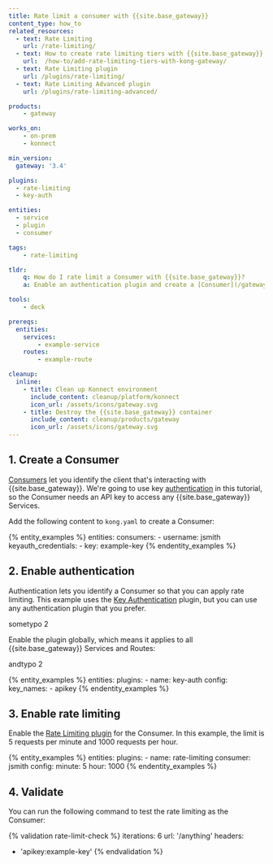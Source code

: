 ```yaml
---
title: Rate limit a consumer with {{site.base_gateway}}
content_type: how_to
related_resources:
  - text: Rate Limiting
    url: /rate-limiting/
  - text: How to create rate limiting tiers with {{site.base_gateway}}
    url:  /how-to/add-rate-limiting-tiers-with-kong-gateway/
  - text: Rate Limiting plugin
    url: /plugins/rate-limiting/
  - text: Rate Limiting Advanced plugin
    url: /plugins/rate-limiting-advanced/

products:
    - gateway

works_on:
    - on-prem
    - konnect

min_version:
  gateway: '3.4'

plugins:
  - rate-limiting
  - key-auth

entities: 
  - service
  - plugin
  - consumer

tags:
    - rate-limiting

tldr:
    q: How do I rate limit a Consumer with {{site.base_gateway}}?
    a: Enable an authentication plugin and create a [Consumer](/gateway/entities/consumer/) with credentials, then enable the [Rate Limiting plugin](/plugins/rate-limiting/) on the new Consumer.

tools:
    - deck

prereqs:
  entities:
    services:
        - example-service
    routes:
        - example-route

cleanup:
  inline:
    - title: Clean up Konnect environment
      include_content: cleanup/platform/konnect
      icon_url: /assets/icons/gateway.svg
    - title: Destroy the {{site.base_gateway}} container
      include_content: cleanup/products/gateway
      icon_url: /assets/icons/gateway.svg
---
```


## 1. Create a Consumer

[Consumers](/gateway/entities/consumer/) let you identify the client that's interacting with {{site.base_gateway}}.
We're going to use key [authentication](/gateway/authentication/) in this tutorial, so the Consumer needs an API key to access any {{site.base_gateway}} Services.

Add the following content to `kong.yaml` to create a Consumer:

{% entity_examples %}
entities:
  consumers:
    - username: jsmith
      keyauth_credentials:
        - key: example-key
{% endentity_examples %}

## 2. Enable authentication

Authentication lets you identify a Consumer so that you can apply rate limiting.
This example uses the [Key Authentication](/plugins/key-auth/) plugin, but you can use any authentication plugin that you prefer.

sometypo 2

Enable the plugin globally, which means it applies to all {{site.base_gateway}} Services and Routes:

andtypo 2

{% entity_examples %}
entities:
  plugins:
    - name: key-auth
      config:
        key_names:
          - apikey
{% endentity_examples %}

## 3. Enable rate limiting

Enable the [Rate Limiting plugin](/plugins/rate-limiting/) for the Consumer. 
In this example, the limit is 5 requests per minute and 1000 requests per hour.

{% entity_examples %}
entities:
  plugins:
    - name: rate-limiting
      consumer: jsmith
      config:
        minute: 5
        hour: 1000
{% endentity_examples %}

## 4. Validate

You can run the following command to test the rate limiting as the Consumer:

{% validation rate-limit-check %}
iterations: 6
url: '/anything'
headers:
  - 'apikey:example-key'
{% endvalidation %}
